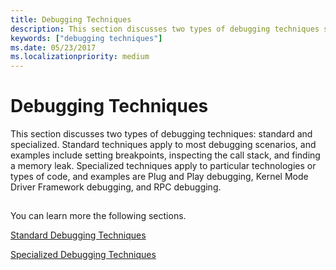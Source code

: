 ```yaml
---
title: Debugging Techniques
description: This section discusses two types of debugging techniques standard and specialized.
keywords: ["debugging techniques"]
ms.date: 05/23/2017
ms.localizationpriority: medium
---
```


# Debugging Techniques


This section discusses two types of debugging techniques: standard and specialized. Standard techniques apply to most debugging scenarios, and examples include setting breakpoints, inspecting the call stack, and finding a memory leak. Specialized techniques apply to particular technologies or types of code, and examples are Plug and Play debugging, Kernel Mode Driver Framework debugging, and RPC debugging.

## <span id="ddk_debugging_techniques_dbg"></span><span id="DDK_DEBUGGING_TECHNIQUES_DBG"></span>


You can learn more the following sections.

[Standard Debugging Techniques](standard-debugging-techniques.md)

[Specialized Debugging Techniques](specialized-debugging-techniques.md)

 

 





